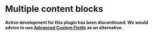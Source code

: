 Multiple content blocks
=========

**Active development for this plugin has been discontinued. We would advice to use [Advanced Custom Fields](http://www.advancedcustomfields.com/) as an alternative.**
